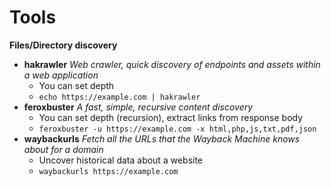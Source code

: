 # Tools

**Files/Directory discovery**
- **hakrawler** *Web crawler, quick discovery of endpoints and assets within a web application*
  - You can set depth
  - `echo https://example.com | hakrawler`
- **feroxbuster** *A fast, simple, recursive content discovery*
  - You can set depth (recursion), extract links from response body
  - `feroxbuster -u https://example.com -x html,php,js,txt,pdf,json`
- **waybackurls** *Fetch all the URLs that the Wayback Machine knows about for a domain*
  - Uncover historical data about a website
  - `waybackurls https://example.com`
